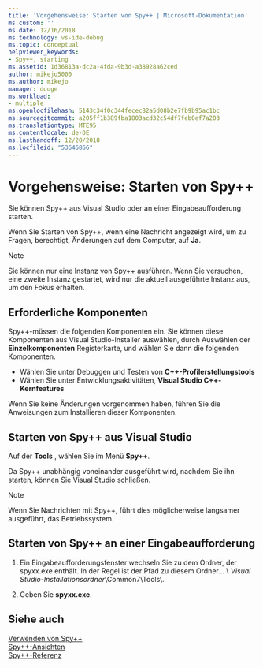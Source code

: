 ```yaml
---
title: 'Vorgehensweise: Starten von Spy++ | Microsoft-Dokumentation'
ms.custom: ''
ms.date: 12/16/2018
ms.technology: vs-ide-debug
ms.topic: conceptual
helpviewer_keywords:
- Spy++, starting
ms.assetid: 1d36813a-dc2a-4fda-9b3d-a38928a62ced
author: mikejo5000
ms.author: mikejo
manager: douge
ms.workload:
- multiple
ms.openlocfilehash: 5143c34f0c344fecec82a5d08b2e7fb9b95ac1bc
ms.sourcegitcommit: a205ff1b389fba1803acd32c54df7feb0ef7a203
ms.translationtype: MTE95
ms.contentlocale: de-DE
ms.lasthandoff: 12/20/2018
ms.locfileid: "53646866"
---
```

# <a name="how-to-start-spy"></a>Vorgehensweise: Starten von Spy++

Sie können Spy++ aus Visual Studio oder an einer Eingabeaufforderung starten.  
  
 Wenn Sie Starten von Spy++, wenn eine Nachricht angezeigt wird, um zu Fragen, berechtigt, Änderungen auf dem Computer, auf **Ja**.  
  
> [!NOTE]
>  Sie können nur eine Instanz von Spy++ ausführen. Wenn Sie versuchen, eine zweite Instanz gestartet, wird nur die aktuell ausgeführte Instanz aus, um den Fokus erhalten.

## <a name="prerequisites"></a>Erforderliche Komponenten

Spy++-müssen die folgenden Komponenten ein. Sie können diese Komponenten aus Visual Studio-Installer auswählen, durch Auswählen der **Einzelkomponenten** Registerkarte, und wählen Sie dann die folgenden Komponenten.

* Wählen Sie unter Debuggen und Testen von **C++-Profilerstellungstools**
* Wählen Sie unter Entwicklungsaktivitäten, **Visual Studio C++-Kernfeatures**

Wenn Sie keine Änderungen vorgenommen haben, führen Sie die Anweisungen zum Installieren dieser Komponenten.
  
## <a name="start-spy-from-visual-studio"></a>Starten von Spy++ aus Visual Studio
  
Auf der **Tools** , wählen Sie im Menü **Spy++**.  
  
Da Spy++ unabhängig voneinander ausgeführt wird, nachdem Sie ihn starten, können Sie Visual Studio schließen.  
  
> [!NOTE]
>  Wenn Sie Nachrichten mit Spy++, führt dies möglicherweise langsamer ausgeführt, das Betriebssystem.  
  
## <a name="start-spy-at-a-command-prompt"></a>Starten von Spy++ an einer Eingabeaufforderung  
  
1.  Ein Eingabeaufforderungsfenster wechseln Sie zu dem Ordner, der spyxx.exe enthält. In der Regel ist der Pfad zu diesem Ordner... \\ *Visual Studio-Installationsordner*\Common7\Tools\\.  
  
2.  Geben Sie **spyxx.exe**. 
  
## <a name="see-also"></a>Siehe auch  
 [Verwenden von Spy++](../debugger/using-spy-increment.md)   
 [Spy++-Ansichten](../debugger/spy-increment-views.md)   
 [Spy++-Referenz](../debugger/spy-increment-reference.md)